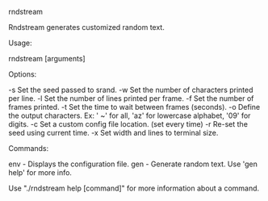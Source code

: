 rndstream

   Rndstream generates customized random text.

Usage:

   rndstream <command> [arguments]

Options:

   -s <seed>   Set the seed passed to srand.
   -w <width>  Set the number of characters printed per line.
   -l <lines>  Set the number of lines printed per frame.
   -f <frames> Set the number of frames printed.
   -t <delay>  Set the time to wait between frames (seconds).
   -o <output> Define the output characters. Ex: ' ~' for all,
               'az' for lowercase alphabet, '09' for digits.
   -c <config> Set a custom config file location. (set every time)
   -r          Re-set the seed using current time.
   -x          Set width and lines to terminal size.

Commands:

   env        - Displays the configuration file.
   gen        - Generate random text. Use 'gen help' for more info.

Use "./rndstream help [command]" for more information about a command.

